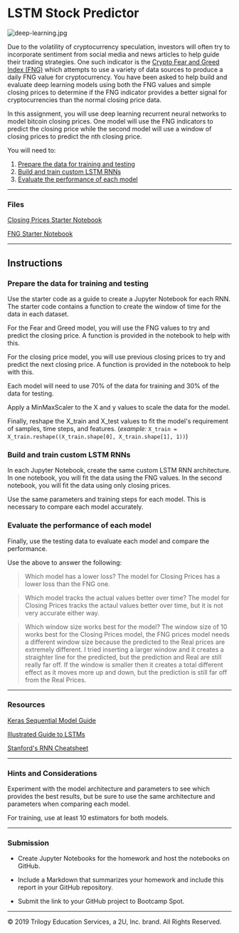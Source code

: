 # LSTM Stock Predictor

![deep-learning.jpg](Images/deep-learning.jpg)

Due to the volatility of cryptocurrency speculation, investors will often try to incorporate sentiment from social media and news articles to help guide their trading strategies. One such indicator is the [Crypto Fear and Greed Index (FNG)](https://alternative.me/crypto/fear-and-greed-index/) which attempts to use a variety of data sources to produce a daily FNG value for cryptocurrency. You have been asked to help build and evaluate deep learning models using both the FNG values and simple closing prices to determine if the FNG indicator provides a better signal for cryptocurrencies than the normal closing price data.

In this assignment, you will use deep learning recurrent neural networks to model bitcoin closing prices. One model will use the FNG indicators to predict the closing price while the second model will use a window of closing prices to predict the nth closing price.

You will need to:

1. [Prepare the data for training and testing](#prepare-the-data-for-training-and-testing)
2. [Build and train custom LSTM RNNs](#build-and-train-custom-lstm-rnns)
3. [Evaluate the performance of each model](#evaluate-the-performance-of-each-model)

- - -

### Files

[Closing Prices Starter Notebook](Starter_Code/lstm_stock_predictor_closing.ipynb)

[FNG Starter Notebook](Starter_Code/lstm_stock_predictor_fng.ipynb)

- - -

## Instructions

### Prepare the data for training and testing

Use the starter code as a guide to create a Jupyter Notebook for each RNN. The starter code contains a function to create the window of time for the data in each dataset.

For the Fear and Greed model, you will use the FNG values to try and predict the closing price. A function is provided in the notebook to help with this.

For the closing price model, you will use previous closing prices to try and predict the next closing price. A function is provided in the notebook to help with this.

Each model will need to use 70% of the data for training and 30% of the data for testing.

Apply a MinMaxScaler to the X and y values to scale the data for the model.

Finally, reshape the X_train and X_test values to fit the model's requirement of samples, time steps, and features. (*example:* `X_train = X_train.reshape((X_train.shape[0], X_train.shape[1], 1))`)

### Build and train custom LSTM RNNs

In each Jupyter Notebook, create the same custom LSTM RNN architecture. In one notebook, you will fit the data using the FNG values. In the second notebook, you will fit the data using only closing prices.

Use the same parameters and training steps for each model. This is necessary to compare each model accurately.

### Evaluate the performance of each model

Finally, use the testing data to evaluate each model and compare the performance.

Use the above to answer the following:

> Which model has a lower loss?
  The model for Closing Prices has a lower loss than the FNG one.

> Which model tracks the actual values better over time?
  The model for Closing Prices tracks the actaul values better over time, but it is not very accurate either way.

> Which window size works best for the model?
  The window size of 10 works best for the Closing Prices model, the FNG prices model needs a different window size because the predicted to the Real prices are extremely different. I tried inserting a larger window and it creates a straighter line for the predicted, but the prediction and Real are still really far off. If the window is smaller then it creates a total different effect as it moves more up and down, but the prediction is still far off from the Real Prices.  
- - -

### Resources

[Keras Sequential Model Guide](https://keras.io/getting-started/sequential-model-guide/)

[Illustrated Guide to LSTMs](https://towardsdatascience.com/illustrated-guide-to-lstms-and-gru-s-a-step-by-step-explanation-44e9eb85bf21)

[Stanford's RNN Cheatsheet](https://stanford.edu/~shervine/teaching/cs-230/cheatsheet-recurrent-neural-networks)

- - -

### Hints and Considerations

Experiment with the model architecture and parameters to see which provides the best results, but be sure to use the same architecture and parameters when comparing each model.

For training, use at least 10 estimators for both models.

- - -

### Submission

* Create Jupyter Notebooks for the homework and host the notebooks on GitHub.

* Include a Markdown that summarizes your homework and include this report in your GitHub repository.

* Submit the link to your GitHub project to Bootcamp Spot.

- - -

© 2019 Trilogy Education Services, a 2U, Inc. brand. All Rights Reserved.
